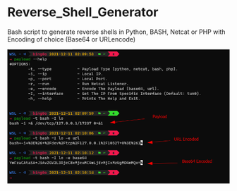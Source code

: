 # Reverse_Shell_Generator
Bash script to generate reverse shells in Python, BASH, Netcat or PHP with Encoding of choice (Base64 or URLencode)

![image](img.png)
